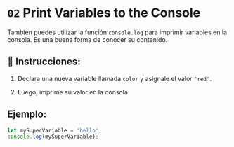 # `02` Print Variables to the Console

También puedes utilizar la función `console.log` para imprimir variables en la consola. Es una buena forma de conocer su contenido.

## 📝 Instrucciones:

1. Declara una nueva variable llamada `color` y asígnale el valor `"red"`.

2. Luego, imprime su valor en la consola.

## Ejemplo:

```js
let mySuperVariable = 'hello';
console.log(mySuperVariable);
```
